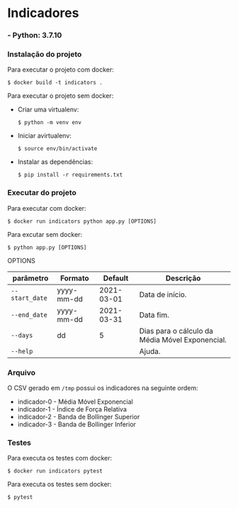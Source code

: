 # Indicadores

### - Python: 3.7.10

### Instalação do projeto

Para executar o projeto com docker:

 `$ docker build -t indicators .`

 

Para executar o projeto sem docker:

 - Criar uma virtualenv:
 
    `$ python -m venv env`

 - Iniciar avirtualenv:

    `$ source env/bin/activate`

 - Instalar as dependências:

   `$ pip install -r requirements.txt`


### Executar do projeto

Para executar com docker:

`$ docker run indicators python app.py [OPTIONS]`

Para excutar sem docker:

`$ python app.py [OPTIONS]`

OPTIONS

| parâmetro | Formato | Default | Descrição |
|---|---|---|---|
| `--start_date`  | yyyy-mm-dd | 2021-03-01 | Data de início. |
| `--end_date`  | yyyy-mm-dd | 2021-03-31 | Data fim. |
| `--days`  | dd | 5 | Dias para o cálculo da Média Móvel Exponencial. |
| `--help` | | | Ajuda. |

### Arquivo

O CSV gerado em `/tmp` possui os indicadores na seguinte ordem:

   - indicador-0 - Média Móvel Exponencial
   - indicador-1 - Índice de Força Relativa
   - indicador-2 - Banda de Bollinger Superior
   - indicador-3 - Banda de Bollinger Inferior


### Testes

Para executa os testes com docker:

`$ docker run indicators pytest`

Para executa os testes sem docker:

`$ pytest`